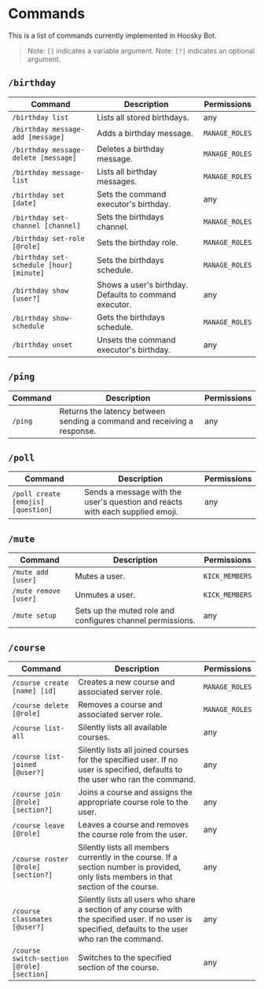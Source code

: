 # Commands

This is a list of commands currently implemented in Hoosky Bot.

> Note: `[]` indicates a variable argument.
> Note: `[?]` indicates an optional argument.

## `/birthday`

| Command                                  | Description                                            | Permissions    |
| ---------------------------------------- | ------------------------------------------------------ | -------------- |
| `/birthday list`                         | Lists all stored birthdays.                            | any            |
| `/birthday message-add [message]`        | Adds a birthday message.                               | `MANAGE_ROLES` |
| `/birthday message-delete [message]`     | Deletes a birthday message.                            | `MANAGE_ROLES` |
| `/birthday message-list`                 | Lists all birthday messages.                           | `MANAGE_ROLES` |
| `/birthday set [date]`                   | Sets the command executor's birthday.                  | any            |
| `/birthday set-channel [channel]`        | Sets the birthdays channel.                            | `MANAGE_ROLES` |
| `/birthday set-role [@role]`             | Sets the birthday role.                                | `MANAGE_ROLES` |
| `/birthday set-schedule [hour] [minute]` | Sets the birthdays schedule.                           | `MANAGE_ROLES` |
| `/birthday show [user?]`                 | Shows a user's birthday. Defaults to command executor. | any            |
| `/birthday show-schedule`                | Gets the birthdays schedule.                           | `MANAGE_ROLES` |
| `/birthday unset`                        | Unsets the command executor's birthday.                | any            |

## `/ping`

| Command | Description                                                             | Permissions |
| ------- | ----------------------------------------------------------------------- | ----------- |
| `/ping` | Returns the latency between sending a command and receiving a response. | any         |

## `/poll`

| Command                            | Description                                                                   | Permissions |
| ---------------------------------- | ----------------------------------------------------------------------------- | ----------- |
| `/poll create [emojis] [question]` | Sends a message with the user's question and reacts with each supplied emoji. | any         |

## `/mute`

| Command               | Description                                                | Permissions    |
| --------------------- | ---------------------------------------------------------- | -------------- |
| `/mute add [user]`    | Mutes a user.                                              | `KICK_MEMBERS` |
| `/mute remove [user]` | Unmutes a user.                                            | `KICK_MEMBERS` |
| `/mute setup`         | Sets up the muted role and configures channel permissions. | any            |

## `/course`

| Command                                    | Description                                                                                                                                            | Permissions    |
| ------------------------------------------ | ------------------------------------------------------------------------------------------------------------------------------------------------------ | -------------- |
| `/course create [name] [id]`               | Creates a new course and associated server role.                                                                                                       | `MANAGE_ROLES` |
| `/course delete [@role]`                   | Removes a course and associated server role.                                                                                                           | `MANAGE_ROLES` |
| `/course list-all`                         | Silently lists all available courses.                                                                                                                  | any            |
| `/course list-joined [@user?]`             | Silently lists all joined courses for the specified user. If no user is specified, defaults to the user who ran the command.                           | any            |
| `/course join [@role] [section?]`          | Joins a course and assigns the appropriate course role to the user.                                                                                    | any            |
| `/course leave [@role]`                    | Leaves a course and removes the course role from the user.                                                                                             | any            |
| `/course roster [@role] [section?]`        | Silently lists all members currently in the course. If a section number is provided, only lists members in that section of the course.                 | any            |
| `/course classmates [@user?]`              | Silently lists all users who share a section of any course with the specified user. If no user is specified, defaults to the user who ran the command. | any            |
| `/course switch-section [@role] [section]` | Switches to the specified section of the course.                                                                                                       | any            |
